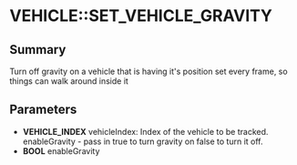 # VEHICLE::SET_VEHICLE_GRAVITY

## Summary
Turn off gravity on a vehicle that is having it's position set every frame, so things can walk around inside it

## Parameters
* **VEHICLE_INDEX** vehicleIndex:
Index of the vehicle to be tracked.
enableGravity - pass in true to turn gravity on false to turn it off.
* **BOOL** enableGravity
